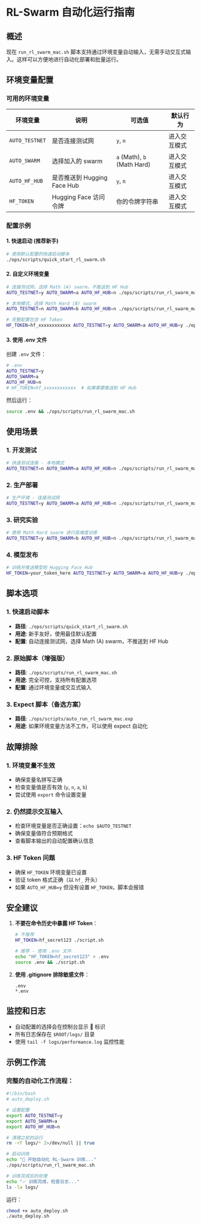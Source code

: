 # RL-Swarm 自动化运行指南

## 概述

现在 `run_rl_swarm_mac.sh` 脚本支持通过环境变量自动输入，无需手动交互式输入。这样可以方便地进行自动化部署和批量运行。

## 环境变量配置

### 可用的环境变量

| 环境变量 | 说明 | 可选值 | 默认行为 |
|---------|------|-------|---------|
| `AUTO_TESTNET` | 是否连接测试网 | `y`, `n` | 进入交互模式 |
| `AUTO_SWARM` | 选择加入的 swarm | `a` (Math), `b` (Math Hard) | 进入交互模式 |
| `AUTO_HF_HUB` | 是否推送到 Hugging Face Hub | `y`, `n` | 进入交互模式 |
| `HF_TOKEN` | Hugging Face 访问令牌 | 你的令牌字符串 | 进入交互模式 |

### 配置示例

#### 1. 快速启动 (推荐新手)
```bash
# 使用默认配置的快速启动脚本
./ops/scripts/quick_start_rl_swarm.sh
```

#### 2. 自定义环境变量
```bash
# 连接测试网，选择 Math (A) swarm，不推送到 HF Hub
AUTO_TESTNET=y AUTO_SWARM=a AUTO_HF_HUB=n ./ops/scripts/run_rl_swarm_mac.sh

# 本地模式，选择 Math Hard (B) swarm
AUTO_TESTNET=n AUTO_SWARM=b AUTO_HF_HUB=n ./ops/scripts/run_rl_swarm_mac.sh

# 完整配置包含 HF Token
HF_TOKEN=hf_xxxxxxxxxxxx AUTO_TESTNET=y AUTO_SWARM=a AUTO_HF_HUB=y ./ops/scripts/run_rl_swarm_mac.sh
```

#### 3. 使用 .env 文件
创建 `.env` 文件：
```bash
# .env
AUTO_TESTNET=y
AUTO_SWARM=a
AUTO_HF_HUB=n
# HF_TOKEN=hf_xxxxxxxxxxxx  # 如果需要推送到 HF Hub
```

然后运行：
```bash
source .env && ./ops/scripts/run_rl_swarm_mac.sh
```

## 使用场景

### 1. 开发测试
```bash
# 快速测试连接 - 本地模式
AUTO_TESTNET=n AUTO_SWARM=a AUTO_HF_HUB=n ./ops/scripts/run_rl_swarm_mac.sh
```

### 2. 生产部署
```bash
# 生产环境 - 连接测试网
AUTO_TESTNET=y AUTO_SWARM=a AUTO_HF_HUB=n ./ops/scripts/run_rl_swarm_mac.sh
```

### 3. 研究实验
```bash
# 使用 Math Hard swarm 进行高难度训练
AUTO_TESTNET=y AUTO_SWARM=b AUTO_HF_HUB=n ./ops/scripts/run_rl_swarm_mac.sh
```

### 4. 模型发布
```bash
# 训练并推送模型到 Hugging Face Hub
HF_TOKEN=your_token_here AUTO_TESTNET=y AUTO_SWARM=a AUTO_HF_HUB=y ./ops/scripts/run_rl_swarm_mac.sh
```

## 脚本选项

### 1. 快速启动脚本
- **路径**: `./ops/scripts/quick_start_rl_swarm.sh`
- **用途**: 新手友好，使用最佳默认配置
- **配置**: 自动连接测试网，选择 Math (A) swarm，不推送到 HF Hub

### 2. 原始脚本（增强版）
- **路径**: `./ops/scripts/run_rl_swarm_mac.sh`
- **用途**: 完全可控，支持所有配置选项
- **配置**: 通过环境变量或交互式输入

### 3. Expect 脚本（备选方案）
- **路径**: `./ops/scripts/auto_run_rl_swarm_mac.exp`
- **用途**: 如果环境变量方法不工作，可以使用 expect 自动化

## 故障排除

### 1. 环境变量不生效
- 确保变量名拼写正确
- 检查变量值是否有效 (`y`, `n`, `a`, `b`)
- 尝试使用 `export` 命令设置变量

### 2. 仍然提示交互输入
- 检查环境变量是否正确设置：`echo $AUTO_TESTNET`
- 确保变量值符合预期格式
- 查看脚本输出的自动配置确认信息

### 3. HF Token 问题
- 确保 `HF_TOKEN` 环境变量已设置
- 验证 token 格式正确（以 `hf_` 开头）
- 如果 `AUTO_HF_HUB=y` 但没有设置 `HF_TOKEN`，脚本会报错

## 安全建议

1. **不要在命令历史中暴露 HF Token**：
   ```bash
   # 不推荐
   HF_TOKEN=hf_secret123 ./script.sh
   
   # 推荐 - 使用 .env 文件
   echo "HF_TOKEN=hf_secret123" > .env
   source .env && ./script.sh
   ```

2. **使用 .gitignore 排除敏感文件**：
   ```
   .env
   *.env
   ```

## 监控和日志

- 自动配置的选择会在控制台显示 🤖 标识
- 所有日志保存在 `$ROOT/logs/` 目录
- 使用 `tail -f logs/performance.log` 监控性能

## 示例工作流

### 完整的自动化工作流程：
```bash
#!/bin/bash
# auto_deploy.sh

# 设置配置
export AUTO_TESTNET=y
export AUTO_SWARM=a  
export AUTO_HF_HUB=n

# 清理之前的运行
rm -rf logs/* 2>/dev/null || true

# 启动训练
echo "🚀 开始自动化 RL-Swarm 训练..."
./ops/scripts/run_rl_swarm_mac.sh

# 训练完成后的处理
echo "✅ 训练完成，检查日志..."
ls -la logs/
```

运行：
```bash
chmod +x auto_deploy.sh
./auto_deploy.sh 